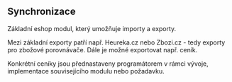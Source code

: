 ## Synchronizace

Základní eshop modul, který umožňuje importy a exporty.

Mezi základní exporty patří např. Heureka.cz nebo Zbozi.cz - tedy exporty pro zbožové porovnávače. Dále je možné exportovat např. ceník.

Konkrétní ceníky jsou přednastaveny programátorem v rámci vývoje, implementace souvisejícího modulu nebo požadavku.

